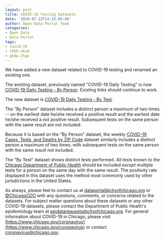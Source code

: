 ```yaml
---
layout: post
title: COVID-19 Testing Datasets
date: '2020-07-22T14:15-05:00'
author: Open Data Portal Team
categories:
- Open Data
- Data Portal
tags:
- covid-19
- t4hh-4ku9
- gkdw-2tgv
---
```

We have added a new dataset related to COVID-19 testing and renamed an existing one.

The existing dataset, previously named "COVID-19 Daily Testing" is now [COVID-19 Daily Testing - By Person](https://data.cityofchicago.org/d/t4hh-4ku9). Existing links should continue to work.

The new dataset is [COVID-19 Daily Testing - By Test](https://data.cityofchicago.org/d/gkdw-2tgv).

The "By Person" dataset includes a distinct person a maximum of two times -- on the earliest date he/she received a positive result and the earliest date he/she received a not positive result. Subsequent tests on the same person with the same result are not included.

Because it is based on the "By Person" dataset, the weekly [COVID-19 Cases, Tests, and Deaths by ZIP Code](https://data.cityofchicago.org/d/yhhz-zm2v) dataset similarly includes a distinct person a maximum of two times, with subsequent tests on the same person with the same result not included.

The "By Test" dataset shows distinct tests performed. All tests known to the [Chicago Department of Public Health](https://www.chicago.gov/cdph) should be included *except* multiple tests for a person on the same day with the same result. The positivity rate displayed in this dataset uses the method most commonly used by other jurisdictions in the United States.

As always, please feel to contact us at [dataportal@cityofchicago.org](mailto:dataportal@cityofchicago.org) or [@ChicagoCDO](https://twitter.com/ChicagoCDO) with any questions, comments, or concerns related to the datasets. For subject matter questions about these datasets or any other COVID-19 datasets, please contact the Department of Public Health's epidemiology team at [epidatarequests@cityofchicago.org](mailto:epidatarequests@cityofchicago.org). For general information about COVID-19 in Chicago, please visit [https://www.chicago.gov/coronavirus](https://www.chicago.gov/coronavirus) or contact [coronavirus@chicago.gov](mailto:coronavirus@chicago.gov).
